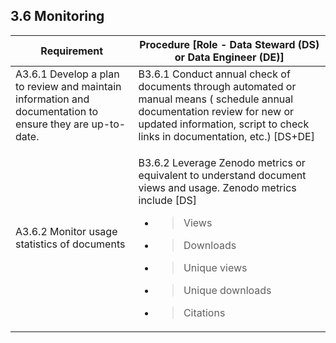 **3.6 Monitoring**
------------------

<table>
<thead>
<tr class="header">
<th><strong>Requirement</strong></th>
<th><strong>Procedure</strong> [Role - Data Steward (DS) or Data Engineer (DE)]</th>
</tr>
</thead>
<tbody>
<tr class="odd">
<td>A3.6.1 Develop a plan to review and maintain information and documentation to ensure they are up-to-date.</td>
<td>B3.6.1 Conduct annual check of documents through automated or manual means ( schedule annual documentation review for new or updated information, script to check links in documentation, etc.) [DS+DE]</td>
</tr>
<tr class="even">
<td>A3.6.2 Monitor usage statistics of documents</td>
<td><p>B3.6.2 Leverage Zenodo metrics or equivalent to understand document views and usage. Zenodo metrics include [DS]</p>
<ul>
<li><blockquote>
<p>Views</p>
</blockquote></li>
<li><blockquote>
<p>Downloads</p>
</blockquote></li>
<li><blockquote>
<p>Unique views</p>
</blockquote></li>
<li><blockquote>
<p>Unique downloads</p>
</blockquote></li>
<li><blockquote>
<p>Citations</p>
</blockquote></li>
</ul></td>
</tr>
</tbody>
</table>
